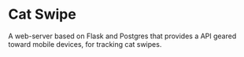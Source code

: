 # Cat Swipe
A web-server based on Flask and Postgres that provides a API geared toward mobile devices, for tracking cat swipes.
